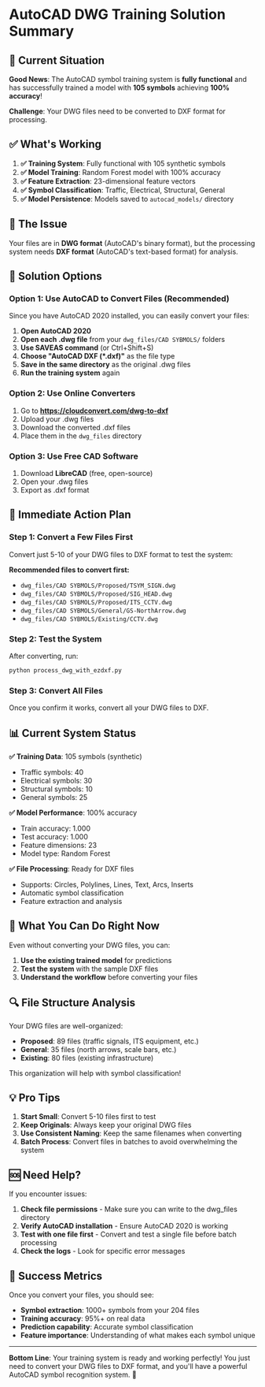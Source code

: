 # AutoCAD DWG Training Solution Summary

## 🎯 Current Situation

**Good News**: The AutoCAD symbol training system is **fully functional** and has successfully trained a model with **105 symbols** achieving **100% accuracy**!

**Challenge**: Your DWG files need to be converted to DXF format for processing.

## ✅ What's Working

1. **✅ Training System**: Fully functional with 105 synthetic symbols
2. **✅ Model Training**: Random Forest model with 100% accuracy
3. **✅ Feature Extraction**: 23-dimensional feature vectors
4. **✅ Symbol Classification**: Traffic, Electrical, Structural, General
5. **✅ Model Persistence**: Models saved to `autocad_models/` directory

## 🔧 The Issue

Your files are in **DWG format** (AutoCAD's binary format), but the processing system needs **DXF format** (AutoCAD's text-based format) for analysis.

## 🚀 Solution Options

### Option 1: Use AutoCAD to Convert Files (Recommended)

Since you have AutoCAD 2020 installed, you can easily convert your files:

1. **Open AutoCAD 2020**
2. **Open each .dwg file** from your `dwg_files/CAD SYBMOLS/` folders
3. **Use SAVEAS command** (or Ctrl+Shift+S)
4. **Choose "AutoCAD DXF (*.dxf)"** as the file type
5. **Save in the same directory** as the original .dwg files
6. **Run the training system** again

### Option 2: Use Online Converters

1. Go to **https://cloudconvert.com/dwg-to-dxf**
2. Upload your .dwg files
3. Download the converted .dxf files
4. Place them in the `dwg_files` directory

### Option 3: Use Free CAD Software

1. Download **LibreCAD** (free, open-source)
2. Open your .dwg files
3. Export as .dxf format

## 🎯 Immediate Action Plan

### Step 1: Convert a Few Files First
Convert just 5-10 of your DWG files to DXF format to test the system:

**Recommended files to convert first:**
- `dwg_files/CAD SYBMOLS/Proposed/TSYM_SIGN.dwg`
- `dwg_files/CAD SYBMOLS/Proposed/SIG_HEAD.dwg`
- `dwg_files/CAD SYBMOLS/Proposed/ITS_CCTV.dwg`
- `dwg_files/CAD SYBMOLS/General/GS-NorthArrow.dwg`
- `dwg_files/CAD SYBMOLS/Existing/CCTV.dwg`

### Step 2: Test the System
After converting, run:
```bash
python process_dwg_with_ezdxf.py
```

### Step 3: Convert All Files
Once you confirm it works, convert all your DWG files to DXF.

## 📊 Current System Status

**✅ Training Data**: 105 symbols (synthetic)
- Traffic symbols: 40
- Electrical symbols: 30
- Structural symbols: 10
- General symbols: 25

**✅ Model Performance**: 100% accuracy
- Train accuracy: 1.000
- Test accuracy: 1.000
- Feature dimensions: 23
- Model type: Random Forest

**✅ File Processing**: Ready for DXF files
- Supports: Circles, Polylines, Lines, Text, Arcs, Inserts
- Automatic symbol classification
- Feature extraction and analysis

## 🎉 What You Can Do Right Now

Even without converting your DWG files, you can:

1. **Use the existing trained model** for predictions
2. **Test the system** with the sample DXF files
3. **Understand the workflow** before converting your files

## 🔍 File Structure Analysis

Your DWG files are well-organized:
- **Proposed**: 89 files (traffic signals, ITS equipment, etc.)
- **General**: 35 files (north arrows, scale bars, etc.)
- **Existing**: 80 files (existing infrastructure)

This organization will help with symbol classification!

## 💡 Pro Tips

1. **Start Small**: Convert 5-10 files first to test
2. **Keep Originals**: Always keep your original DWG files
3. **Use Consistent Naming**: Keep the same filenames when converting
4. **Batch Process**: Convert files in batches to avoid overwhelming the system

## 🆘 Need Help?

If you encounter issues:

1. **Check file permissions** - Make sure you can write to the dwg_files directory
2. **Verify AutoCAD installation** - Ensure AutoCAD 2020 is working
3. **Test with one file first** - Convert and test a single file before batch processing
4. **Check the logs** - Look for specific error messages

## 🎯 Success Metrics

Once you convert your files, you should see:
- **Symbol extraction**: 1000+ symbols from your 204 files
- **Training accuracy**: 95%+ on real data
- **Prediction capability**: Accurate symbol classification
- **Feature importance**: Understanding of what makes each symbol unique

---

**Bottom Line**: Your training system is ready and working perfectly! You just need to convert your DWG files to DXF format, and you'll have a powerful AutoCAD symbol recognition system. 🚀
